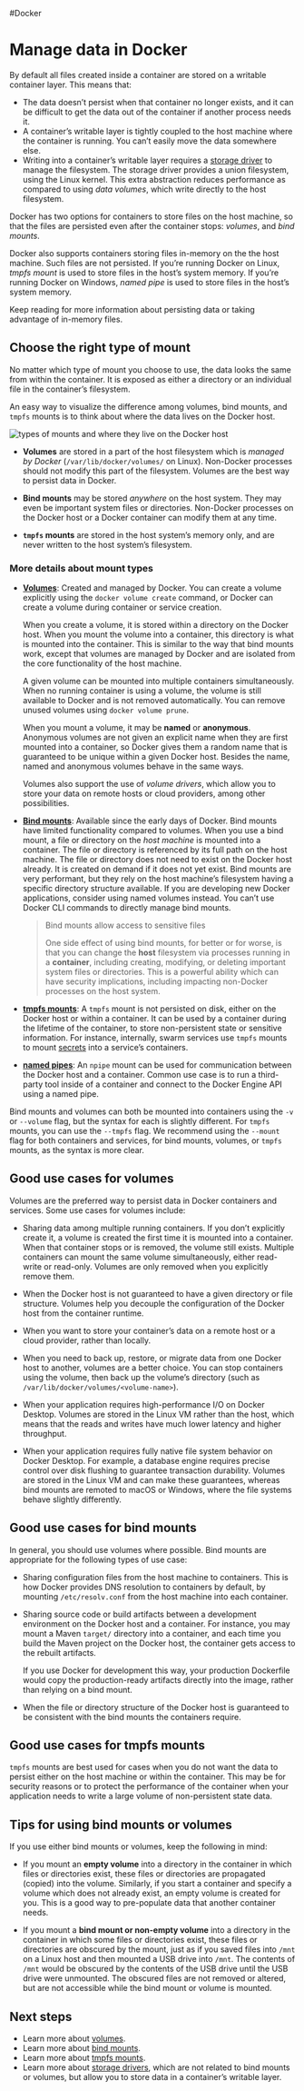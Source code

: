 #Docker 
# Manage data in Docker
By default all files created inside a container are stored on a writable container layer. This means that:

-   The data doesn’t persist when that container no longer exists, and it can be difficult to get the data out of the container if another process needs it.
-   A container’s writable layer is tightly coupled to the host machine where the container is running. You can’t easily move the data somewhere else.
-   Writing into a container’s writable layer requires a [storage driver](https://docs.docker.com/storage/storagedriver/) to manage the filesystem. The storage driver provides a union filesystem, using the Linux kernel. This extra abstraction reduces performance as compared to using _data volumes_, which write directly to the host filesystem.

Docker has two options for containers to store files on the host machine, so that the files are persisted even after the container stops: _volumes_, and _bind mounts_.

Docker also supports containers storing files in-memory on the the host machine. Such files are not persisted. If you’re running Docker on Linux, _tmpfs mount_ is used to store files in the host’s system memory. If you’re running Docker on Windows, _named pipe_ is used to store files in the host’s system memory.

Keep reading for more information about persisting data or taking advantage of in-memory files.

## Choose the right type of mount[](https://docs.docker.com/storage/#choose-the-right-type-of-mount)

No matter which type of mount you choose to use, the data looks the same from within the container. It is exposed as either a directory or an individual file in the container’s filesystem.

An easy way to visualize the difference among volumes, bind mounts, and `tmpfs` mounts is to think about where the data lives on the Docker host.

![types of mounts and where they live on the Docker host](https://docs.docker.com/storage/images/types-of-mounts.png)

-   **Volumes** are stored in a part of the host filesystem which is _managed by Docker_ (`/var/lib/docker/volumes/` on Linux). Non-Docker processes should not modify this part of the filesystem. Volumes are the best way to persist data in Docker.
    
-   **Bind mounts** may be stored _anywhere_ on the host system. They may even be important system files or directories. Non-Docker processes on the Docker host or a Docker container can modify them at any time.
    
-   **`tmpfs` mounts** are stored in the host system’s memory only, and are never written to the host system’s filesystem.
    

### More details about mount types[](https://docs.docker.com/storage/#more-details-about-mount-types)

-   **[Volumes](https://docs.docker.com/storage/volumes/)**: Created and managed by Docker. You can create a volume explicitly using the `docker volume create` command, or Docker can create a volume during container or service creation.
    
    When you create a volume, it is stored within a directory on the Docker host. When you mount the volume into a container, this directory is what is mounted into the container. This is similar to the way that bind mounts work, except that volumes are managed by Docker and are isolated from the core functionality of the host machine.
    
    A given volume can be mounted into multiple containers simultaneously. When no running container is using a volume, the volume is still available to Docker and is not removed automatically. You can remove unused volumes using `docker volume prune`.
    
    When you mount a volume, it may be **named** or **anonymous**. Anonymous volumes are not given an explicit name when they are first mounted into a container, so Docker gives them a random name that is guaranteed to be unique within a given Docker host. Besides the name, named and anonymous volumes behave in the same ways.
    
    Volumes also support the use of _volume drivers_, which allow you to store your data on remote hosts or cloud providers, among other possibilities.
    
-   **[Bind mounts](https://docs.docker.com/storage/bind-mounts/)**: Available since the early days of Docker. Bind mounts have limited functionality compared to volumes. When you use a bind mount, a file or directory on the _host machine_ is mounted into a container. The file or directory is referenced by its full path on the host machine. The file or directory does not need to exist on the Docker host already. It is created on demand if it does not yet exist. Bind mounts are very performant, but they rely on the host machine’s filesystem having a specific directory structure available. If you are developing new Docker applications, consider using named volumes instead. You can’t use Docker CLI commands to directly manage bind mounts.
    
    > Bind mounts allow access to sensitive files
    > 
    > One side effect of using bind mounts, for better or for worse, is that you can change the **host** filesystem via processes running in a **container**, including creating, modifying, or deleting important system files or directories. This is a powerful ability which can have security implications, including impacting non-Docker processes on the host system.
    
-   **[tmpfs mounts](https://docs.docker.com/storage/tmpfs/)**: A `tmpfs` mount is not persisted on disk, either on the Docker host or within a container. It can be used by a container during the lifetime of the container, to store non-persistent state or sensitive information. For instance, internally, swarm services use `tmpfs` mounts to mount [secrets](https://docs.docker.com/engine/swarm/secrets/) into a service’s containers.
    
-   **[named pipes](https://docs.microsoft.com/en-us/windows/desktop/ipc/named-pipes)**: An `npipe` mount can be used for communication between the Docker host and a container. Common use case is to run a third-party tool inside of a container and connect to the Docker Engine API using a named pipe.
    

Bind mounts and volumes can both be mounted into containers using the `-v` or `--volume` flag, but the syntax for each is slightly different. For `tmpfs` mounts, you can use the `--tmpfs` flag. We recommend using the `--mount` flag for both containers and services, for bind mounts, volumes, or `tmpfs` mounts, as the syntax is more clear.

## Good use cases for volumes[](https://docs.docker.com/storage/#good-use-cases-for-volumes)

Volumes are the preferred way to persist data in Docker containers and services. Some use cases for volumes include:

-   Sharing data among multiple running containers. If you don’t explicitly create it, a volume is created the first time it is mounted into a container. When that container stops or is removed, the volume still exists. Multiple containers can mount the same volume simultaneously, either read-write or read-only. Volumes are only removed when you explicitly remove them.
    
-   When the Docker host is not guaranteed to have a given directory or file structure. Volumes help you decouple the configuration of the Docker host from the container runtime.
    
-   When you want to store your container’s data on a remote host or a cloud provider, rather than locally.
    
-   When you need to back up, restore, or migrate data from one Docker host to another, volumes are a better choice. You can stop containers using the volume, then back up the volume’s directory (such as `/var/lib/docker/volumes/<volume-name>`).
    
-   When your application requires high-performance I/O on Docker Desktop. Volumes are stored in the Linux VM rather than the host, which means that the reads and writes have much lower latency and higher throughput.
    
-   When your application requires fully native file system behavior on Docker Desktop. For example, a database engine requires precise control over disk flushing to guarantee transaction durability. Volumes are stored in the Linux VM and can make these guarantees, whereas bind mounts are remoted to macOS or Windows, where the file systems behave slightly differently.
    

## Good use cases for bind mounts[](https://docs.docker.com/storage/#good-use-cases-for-bind-mounts)

In general, you should use volumes where possible. Bind mounts are appropriate for the following types of use case:

-   Sharing configuration files from the host machine to containers. This is how Docker provides DNS resolution to containers by default, by mounting `/etc/resolv.conf` from the host machine into each container.
    
-   Sharing source code or build artifacts between a development environment on the Docker host and a container. For instance, you may mount a Maven `target/` directory into a container, and each time you build the Maven project on the Docker host, the container gets access to the rebuilt artifacts.
    
    If you use Docker for development this way, your production Dockerfile would copy the production-ready artifacts directly into the image, rather than relying on a bind mount.
    
-   When the file or directory structure of the Docker host is guaranteed to be consistent with the bind mounts the containers require.
    

## Good use cases for tmpfs mounts[](https://docs.docker.com/storage/#good-use-cases-for-tmpfs-mounts)

`tmpfs` mounts are best used for cases when you do not want the data to persist either on the host machine or within the container. This may be for security reasons or to protect the performance of the container when your application needs to write a large volume of non-persistent state data.

## Tips for using bind mounts or volumes[](https://docs.docker.com/storage/#tips-for-using-bind-mounts-or-volumes)

If you use either bind mounts or volumes, keep the following in mind:

-   If you mount an **empty volume** into a directory in the container in which files or directories exist, these files or directories are propagated (copied) into the volume. Similarly, if you start a container and specify a volume which does not already exist, an empty volume is created for you. This is a good way to pre-populate data that another container needs.
    
-   If you mount a **bind mount or non-empty volume** into a directory in the container in which some files or directories exist, these files or directories are obscured by the mount, just as if you saved files into `/mnt` on a Linux host and then mounted a USB drive into `/mnt`. The contents of `/mnt` would be obscured by the contents of the USB drive until the USB drive were unmounted. The obscured files are not removed or altered, but are not accessible while the bind mount or volume is mounted.
    

## Next steps[](https://docs.docker.com/storage/#next-steps)

-   Learn more about [volumes](https://docs.docker.com/storage/volumes/).
-   Learn more about [bind mounts](https://docs.docker.com/storage/bind-mounts/).
-   Learn more about [tmpfs mounts](https://docs.docker.com/storage/tmpfs/).
-   Learn more about [storage drivers](https://docs.docker.com/storage/storagedriver/), which are not related to bind mounts or volumes, but allow you to store data in a container’s writable layer.